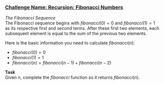 ### [Challenge Name: Recursion: Fibonacci Numbers](https://www.hackerrank.com/challenges/ctci-fibonacci-numbers/problem)


*The Fibonacci Sequence*  		
The Fibonacci sequence begins with $fibonacci(0) = 0$ and $fibonacci(1) = 1$ as its respective first and second terms. After these first two elements, each subsequent element is equal to the sum of the previous two elements. 

Here is the basic information you need to calculate $fibonacci(n)$:
	
- $fibonacci(0) = 0$
- $fibonacci(1) = 1$
- $fibonacci(n) = fibonacci(n - 1) + fibonacci(n - 2)$

**Task** 		
Given $n$, complete the *fibonacci* function so it returns $fibonacci(n)$.
